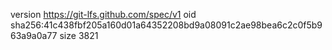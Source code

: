 version https://git-lfs.github.com/spec/v1
oid sha256:41c438fbf205a160d01a64352208bd9a08091c2ae98bea6c2c0f5b963a9a0a77
size 3821
